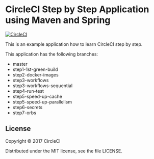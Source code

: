 # CircleCI Step by Step Application using Maven and Spring 
[![CircleCI](https://circleci.com/gh/kurumai/circleci-step-by-step/tree/step7-orbs.svg?style=svg)](https://circleci.com/gh/kurumai/circleci-step-by-step/tree/step7-orbs)

This is an example application how to learn CircleCI step by step.

This application has the following branches: 

- master
- step1-1st-green-build
- step2-docker-images
- step3-workflows
- step3-workflows-sequential
- step4-run-test
- step5-speed-up-cache
- step5-speed-up-parallelism
- step6-secrets
- step7-orbs

## License

Copyright © 2017 CircleCI

Distributed under the MIT license, see the file LICENSE.    
